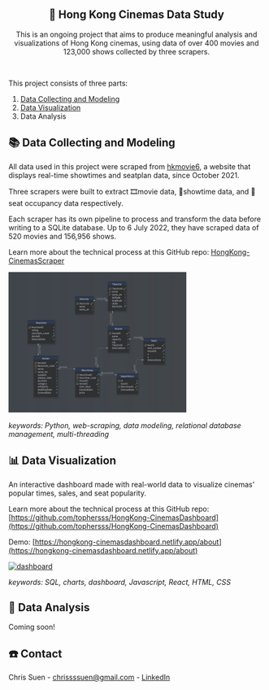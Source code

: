 <!-- PROJECT LOGO -->
<br />
<div align="center">
  <a href="https://github.com/tophersss/HongKong-CinemasData">

[comment]: <> (    <img src="images/logo.png" alt="Logo" width="80" height="80">)
  </a>

<h2 align="center">🍿 Hong Kong Cinemas Data Study </h1>

  <p align="center">
	This is an ongoing project that aims to produce meaningful analysis and visualizations of Hong Kong cinemas,
	using data of over 400 movies and 123,000 shows collected by three scrapers.
    <br />
  </p>
</div>

<br />

This project consists of three parts:
1. [Data Collecting and Modeling](https://github.com/tophersss/HongKong-CinemasScrapers)
2. [Data Visualization](https://github.com/tophersss/HongKong-CinemasDashboard)
3. Data Analysis


<!-- DATA COLLECTING AND MODELING -->
## 📚 Data Collecting and Modeling

All data used in this project were scraped from [hkmovie6](https://hkmovie6.com/), a website that displays real-time showtimes and seatplan data, since October 2021.

Three scrapers were built to extract 🎞️movie data, 🎫showtime data, and 💺seat occupancy data respectively.

Each scraper has its own pipeline to process and transform the data before writing to a SQLite database. Up to 6 July 2022, they have scraped data of 520 movies and 156,956 shows.

Learn more about the technical process at this GitHub repo: [HongKong-CinemasScraper](https://github.com/tophersss/HongKong-CinemasScrapers)

<img src="screenshots/data__1.jpg" alt="data" width=350 height=auto />

<br />

*keywords: Python, web-scraping, data modeling, relational database management, multi-threading*


<!-- DATA VISUALIZATION -->
## 📊 Data Visualization

An interactive dashboard made with real-world data to visualize cinemas' popular times, sales, and seat popularity.

Learn more about the technical process at this GitHub repo: [https://github.com/tophersss/HongKong-CinemasDashboard](https://github.com/tophersss/HongKong-CinemasDashboard)

Demo: [https://hongkong-cinemasdashboard.netlify.app/about](https://hongkong-cinemasdashboard.netlify.app/about)

<a href="https://hongkong-cinemasdashboard.netlify.app/about" target="_blank">
    <img src="screenshots/dashboard__2.gif" alt="dashboard" width=700 height=auto />
</a>

<br />

*keywords: SQL, charts, dashboard, Javascript, React, HTML, CSS*


<!-- DATA ANALYSIS -->
## 📝 Data Analysis

Coming soon!


<!-- CONTACT -->
## ☎️ Contact

Chris Suen - chrissssuen@gmail.com - [LinkedIn](https://www.linkedin.com/in/chris-suen-617b57242/)
